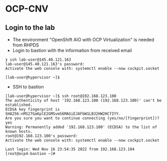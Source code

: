 # OCP-CNV

## Login to the lab

- The environment "OpenShift AIO with OCP Virtualization" is needed from RHPDS
- Login to bastion with the information from received email

```
❯ ssh lab-user@145.40.121.163
lab-user@145.40.121.163's password:
Activate the web console with: systemctl enable --now cockpit.socket

[lab-user@hypervisor ~]$
```

- SSH to bastion

```
[lab-user@hypervisor ~]$ ssh root@192.168.123.100
The authenticity of host '192.168.123.100 (192.168.123.100)' can't be established.
ECDSA key fingerprint is SHA256:nMS27GaKplE2GMSvmS6MAGiEJAFbW1LB32HW2HCfIYY.
Are you sure you want to continue connecting (yes/no/[fingerprint])? yes
Warning: Permanently added '192.168.123.100' (ECDSA) to the list of known hosts.
root@192.168.123.100's password:
Activate the web console with: systemctl enable --now cockpit.socket

Last login: Wed Nov 16 23:54:35 2022 from 192.168.123.104
[root@ocp4-bastion ~]#
```
